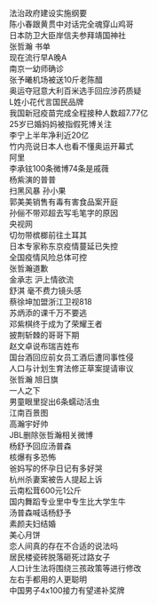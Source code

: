 法治政府建设实施纲要  
陈小春跟黄贯中对话完全魂穿山鸡哥  
日本防卫大臣岸信夫参拜靖国神社  
张哲瀚 书单  
现在流行早A晚A  
南京一幼师确诊  
张予曦机场被送10斤老陈醋  
奥运夺冠意大利百米选手回应涉药质疑  
L姓小花代言国民品牌  
我国新冠疫苗完成全程接种人数超7.77亿  
25岁已婚妈妈被指假死博关注  
李宁上半年净利近20亿  
竹内亮说日本人也看不懂奥运开幕式  
阿里  
李承铉100条微博74条是戚薇  
杨紫演的普普  
扫黑风暴 孙小果  
郭美美销售有毒有害食品案开庭  
孙俪不带邓超去写毛笔字的原因  
央视网  
切勿带槟榔前往土耳其  
日本专家称东京疫情蔓延已失控  
全国疫情风险总体可控  
张哲瀚道歉  
金承志 沪上情欲流  
舒淇 毫不费力镜头感  
蔡徐坤加盟浙江卫视818  
苏炳添的课千万不要逃  
邓紫棋终于成为了荣耀王者  
披荆斩棘的哥哥下期  
赵文卓说布瑞吉姓布  
国台酒回应前女员工酒后遭同事性侵  
人口与计划生育法修正草案提请审议  
张哲瀚 旭日旗  
一人之下  
男童眼里捉出6条蠕动活虫  
江南百景图  
高瀚宇好帅  
JBL删除张哲瀚相关微博  
杨舒予回应汤普森  
核爆有多恐怖  
爸妈写的怀孕日记有多好哭  
杭州杀妻案被告人提起上诉  
云南松茸600元1公斤  
国内舞蹈专业里中专生比大学生牛  
汤普森喊话杨舒予  
素颜夫妇结婚  
美心月饼  
恋人间真的存在不合适的说法吗  
居民楼瓷砖脱落砸死过路女子  
人口计生法将围绕三孩政策等进行修改  
左右手都用的人更聪明  
中国男子4x100接力有望递补奖牌  
